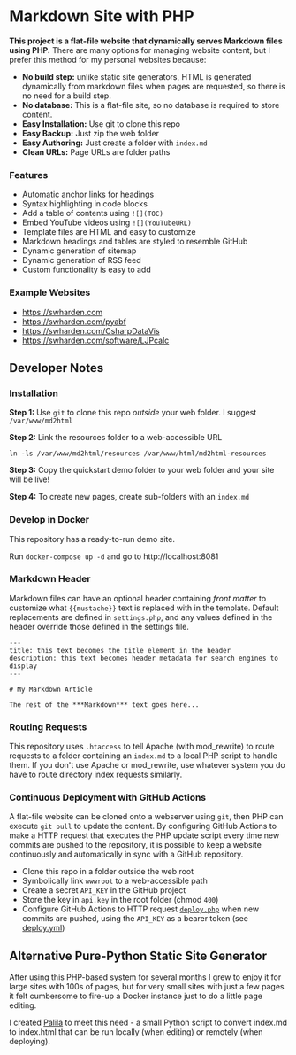 # Markdown Site with PHP

**This project is a flat-file website that dynamically serves Markdown files using PHP.** There are many options for managing website content, but I prefer this method for my personal websites because:
* **No build step:** unlike static site generators, HTML is generated dynamically from markdown files when pages are requested, so there is no need for a build step.
* **No database:** This is a flat-file site, so no database is required to store content.
* **Easy Installation:** Use git to clone this repo
* **Easy Backup:** Just zip the web folder
* **Easy Authoring:** Just create a folder with `index.md`
* **Clean URLs:** Page URLs are folder paths

### Features
* Automatic anchor links for headings
* Syntax highlighting in code blocks
* Add a table of contents using `![](TOC)`
* Embed YouTube videos using `![](YouTubeURL)`
* Template files are HTML and easy to customize
* Markdown headings and tables are styled to resemble GitHub
* Dynamic generation of sitemap
* Dynamic generation of RSS feed
* Custom functionality is easy to add

### Example Websites
* https://swharden.com
* https://swharden.com/pyabf
* https://swharden.com/CsharpDataVis
* https://swharden.com/software/LJPcalc

## Developer Notes

### Installation

**Step 1:** Use `git` to clone this repo _outside_ your web folder. I suggest `/var/www/md2html`

**Step 2:** Link the resources folder to a web-accessible URL

```
ln -ls /var/www/md2html/resources /var/www/html/md2html-resources
```

**Step 3:** Copy the quickstart demo folder to your web folder and your site will be live!

**Step 4:** To create new pages, create sub-folders with an `index.md`

### Develop in Docker

This repository has a ready-to-run demo site. 

Run `docker-compose up -d` and go to http://localhost:8081

### Markdown Header

Markdown files can have an optional header containing _front matter_ to customize what `{{mustache}}` text is replaced with in the template. Default replacements are defined in `settings.php`, and any values defined in the header override those defined in the settings file.

```
---
title: this text becomes the title element in the header
description: this text becomes header metadata for search engines to display
---

# My Markdown Article

The rest of the ***Markdown*** text goes here...
```

### Routing Requests

This repository uses `.htaccess` to tell Apache (with mod_rewrite) to route requests to a folder containing an `index.md` to a local PHP script to handle them. If you don't use Apache or mod_rewrite, use whatever system you do have to route directory index requests similarly.

### Continuous Deployment with GitHub Actions

A flat-file website can be cloned onto a webserver using `git`, then PHP can execute `git pull` to update the content. By configuring GitHub Actions to make a HTTP request that executes the PHP update script every time new commits are pushed to the repository, it is possible to keep a website continuously and automatically in sync with a GitHub repository.

* Clone this repo in a folder outside the web root
* Symbolically link `wwwroot` to a web-accessible path
* Create a secret `API_KEY` in the GitHub project
* Store the key in `api.key` in the root folder (chmod `400`)
* Configure GitHub Actions to HTTP request [`deploy.php`](tools/deploy.php) when new commits are pushed, using the `API_KEY` as a bearer token (see [deploy.yml](tools/deploy.yml))

## Alternative Pure-Python Static Site Generator

After using this PHP-based system for several months I grew to enjoy it for large sites with 100s of pages, but for very small sites with just a few pages it felt cumbersome to fire-up a Docker instance just to do a little page editing.

I created [Palila](https://github.com/swharden/Palila) to meet this need - a small Python script to convert index.md to index.html that can be run locally (when editing) or remotely (when deploying).
